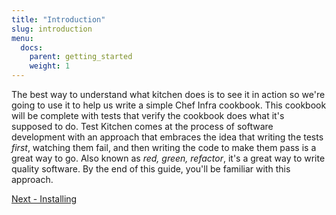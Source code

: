 ```yaml
---
title: "Introduction"
slug: introduction
menu:
  docs:
    parent: getting_started
    weight: 1
---
```


The best way to understand what kitchen does is to see it in action so we're going to use it to help us write a simple Chef Infra cookbook. This cookbook will be complete with tests that verify the cookbook does what it's supposed to do. Test Kitchen comes at the process of software development with an approach that embraces the idea that writing the tests *first*, watching them fail, and then writing the code to make them pass is a great way to go. Also known as *red, green, refactor*, it's a great way to write quality software. By the end of this guide, you'll be familiar with this approach.

<div class="sidebar--footer">
<a class="button primary-cta" href="/docs/getting-started/installing">Next - Installing</a>
</div>
